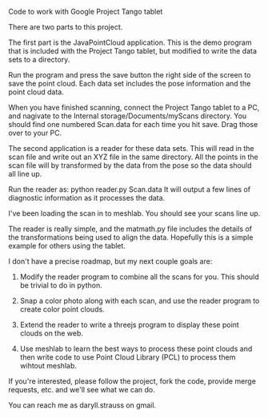 
Code to work with Google Project Tango tablet

There are two parts to this project.

The first part is the JavaPointCloud application. This is the demo program
that is included with the Project Tango tablet, but modified to write the
data sets to a directory.

Run the program and press the save button the right side of the screen to
save the point cloud. Each data set includes the pose information and the
point cloud data.

When you have finished scanning, connect the Project Tango tablet to a PC,
and nagivate to the Internal storage/Documents/myScans directory. You should
find one numbered Scan<N>.data for each time you hit save. Drag those over
to your PC.

The second application is a reader for these data sets. This will read in the
scan file and write out an XYZ file in the same directory. All the points in
the scan file will by transformed by the data from the pose so the data should
all line up.

Run the reader as:
    python reader.py Scan<N>.data
It will output a few lines of diagnostic information as it processes the data.

I've been loading the scan in to meshlab. You should see your scans line up.

The reader is really simple, and the matmath.py file includes the details of
the transformations being used to align the data. Hopefully this is a simple
example for others using the tablet.

I don't have a precise roadmap, but my next couple goals are:

1) Modify the reader program to combine all the scans for you. This should be
trivial to do in python.

2) Snap a color photo along with each scan, and use the reader program to
create color point clouds.

3) Extend the reader to write a threejs program to display these point clouds
on the web.

4) Use meshlab to learn the best ways to process these point clouds and then
write code to use Point Cloud Library (PCL) to process them wihtout meshlab.

If you're interested, please follow the project, fork the code, provide merge
requests, etc. and we'll see what we can do.

You can reach me as daryll.strauss on gmail.
